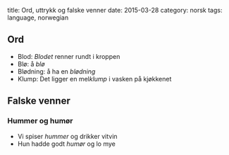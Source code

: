 title: Ord, uttrykk og falske venner
date: 2015-03-28
category: norsk
tags: language, norwegian

## Ord
- Blod: *Blodet* renner rundt i kroppen
- Blø: å *blø*
- Blødning: å ha en *blødning*
- Klump: Det ligger en mel*klump* i vasken på kjøkkenet

## Falske venner

### Hummer og humør
- Vi spiser *hummer* og drikker vitvin
- Hun hadde godt *humør* og lo mye
